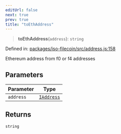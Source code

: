 ```yaml
---
editUrl: false
next: true
prev: true
title: "toEthAddress"
---
```


> **toEthAddress**(`address`): `string`

Defined in: [packages/iso-filecoin/src/address.js:158](https://github.com/hugomrdias/filecoin/blob/main/packages/iso-filecoin/src/address.js#L158)

Ethereum address from f0 or f4 addresses

## Parameters

| Parameter | Type |
| ------ | ------ |
| `address` | [`IAddress`](/api/iso-filecoin/address/interfaces/iaddress/) |

## Returns

`string`

